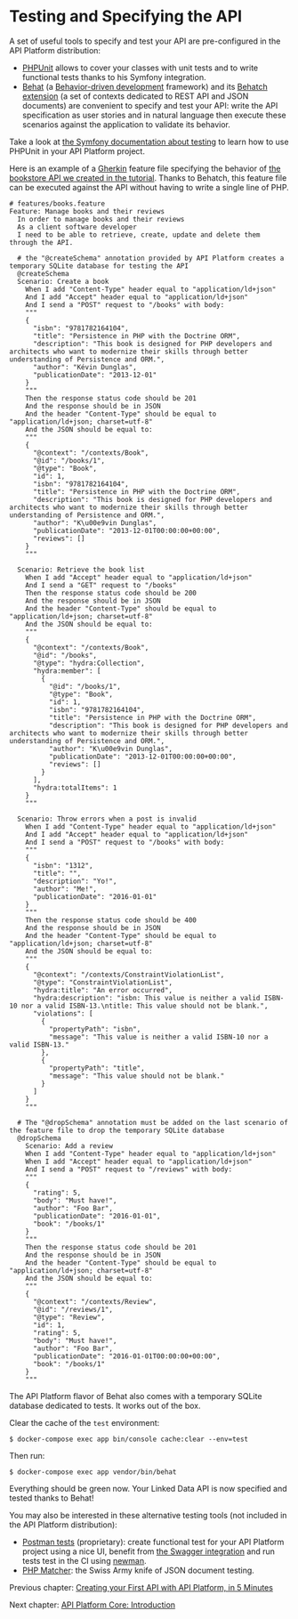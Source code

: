 # Testing and Specifying the API

A set of useful tools to specify and test your API are pre-configured in the API Platform distribution:

* [PHPUnit](https://phpunit.de/) allows to cover your classes with unit tests and to write functional tests thanks to his
  Symfony integration.
* [Behat](http://docs.behat.org/) (a [Behavior-driven development](http://en.wikipedia.org/wiki/Behavior-driven_development)
  framework) and its [Behatch extension](https://github.com/Behatch/contexts) (a set of contexts dedicated to REST API and
  JSON documents) are convenient to specify and test your API: write the API specification as user stories and in natural
  language then execute these scenarios against the application to validate its behavior.

Take a look at [the Symfony documentation about testing](https://symfony.com/doc/current/testing.html) to learn how to use
PHPUnit in your API Platform project.

Here is an example of a [Gherkin](http://docs.behat.org/en/latest/user_guide/gherkin.html) feature file specifying the behavior
of [the bookstore API we created in the tutorial](index.md). Thanks to Behatch, this feature file can be executed against
the API without having to write a single line of PHP.

```gherkin
# features/books.feature
Feature: Manage books and their reviews
  In order to manage books and their reviews
  As a client software developer
  I need to be able to retrieve, create, update and delete them through the API.

  # the "@createSchema" annotation provided by API Platform creates a temporary SQLite database for testing the API
  @createSchema
  Scenario: Create a book
    When I add "Content-Type" header equal to "application/ld+json"
    And I add "Accept" header equal to "application/ld+json"
    And I send a "POST" request to "/books" with body:
    """
    {
      "isbn": "9781782164104",
      "title": "Persistence in PHP with the Doctrine ORM",
      "description": "This book is designed for PHP developers and architects who want to modernize their skills through better understanding of Persistence and ORM.",
      "author": "Kévin Dunglas",
      "publicationDate": "2013-12-01"
    }
    """
    Then the response status code should be 201
    And the response should be in JSON
    And the header "Content-Type" should be equal to "application/ld+json; charset=utf-8"
    And the JSON should be equal to:
    """
    {
      "@context": "/contexts/Book",
      "@id": "/books/1",
      "@type": "Book",
      "id": 1,
      "isbn": "9781782164104",
      "title": "Persistence in PHP with the Doctrine ORM",
      "description": "This book is designed for PHP developers and architects who want to modernize their skills through better understanding of Persistence and ORM.",
      "author": "K\u00e9vin Dunglas",
      "publicationDate": "2013-12-01T00:00:00+00:00",
      "reviews": []
    }
    """

  Scenario: Retrieve the book list
    When I add "Accept" header equal to "application/ld+json"
    And I send a "GET" request to "/books"
    Then the response status code should be 200
    And the response should be in JSON
    And the header "Content-Type" should be equal to "application/ld+json; charset=utf-8"
    And the JSON should be equal to:
    """
    {
      "@context": "/contexts/Book",
      "@id": "/books",
      "@type": "hydra:Collection",
      "hydra:member": [
        {
          "@id": "/books/1",
          "@type": "Book",
          "id": 1,
          "isbn": "9781782164104",
          "title": "Persistence in PHP with the Doctrine ORM",
          "description": "This book is designed for PHP developers and architects who want to modernize their skills through better understanding of Persistence and ORM.",
          "author": "K\u00e9vin Dunglas",
          "publicationDate": "2013-12-01T00:00:00+00:00",
          "reviews": []
        }
      ],
      "hydra:totalItems": 1
    }
    """

  Scenario: Throw errors when a post is invalid
    When I add "Content-Type" header equal to "application/ld+json"
    And I add "Accept" header equal to "application/ld+json"
    And I send a "POST" request to "/books" with body:
    """
    {
      "isbn": "1312",
      "title": "",
      "description": "Yo!",
      "author": "Me!",
      "publicationDate": "2016-01-01"
    }
    """
    Then the response status code should be 400
    And the response should be in JSON
    And the header "Content-Type" should be equal to "application/ld+json; charset=utf-8"
    And the JSON should be equal to:
    """
    {
      "@context": "/contexts/ConstraintViolationList",
      "@type": "ConstraintViolationList",
      "hydra:title": "An error occurred",
      "hydra:description": "isbn: This value is neither a valid ISBN-10 nor a valid ISBN-13.\ntitle: This value should not be blank.",
      "violations": [
        {
          "propertyPath": "isbn",
          "message": "This value is neither a valid ISBN-10 nor a valid ISBN-13."
        },
        {
          "propertyPath": "title",
          "message": "This value should not be blank."
        }
      ]
    }
    """

  # The "@dropSchema" annotation must be added on the last scenario of the feature file to drop the temporary SQLite database
  @dropSchema
    Scenario: Add a review
    When I add "Content-Type" header equal to "application/ld+json"
    When I add "Accept" header equal to "application/ld+json"
    And I send a "POST" request to "/reviews" with body:
    """
    {
      "rating": 5,
      "body": "Must have!",
      "author": "Foo Bar",
      "publicationDate": "2016-01-01",
      "book": "/books/1"
    }
    """
    Then the response status code should be 201
    And the response should be in JSON
    And the header "Content-Type" should be equal to "application/ld+json; charset=utf-8"
    And the JSON should be equal to:
    """
    {
      "@context": "/contexts/Review",
      "@id": "/reviews/1",
      "@type": "Review",
      "id": 1,
      "rating": 5,
      "body": "Must have!",
      "author": "Foo Bar",
      "publicationDate": "2016-01-01T00:00:00+00:00",
      "book": "/books/1"
    }
    """
```

The API Platform flavor of Behat also comes with a temporary SQLite database dedicated to tests. It works out of the box.

Clear the cache of the `test` environment:

    $ docker-compose exec app bin/console cache:clear --env=test

Then run:

    $ docker-compose exec app vendor/bin/behat
    
Everything should be green now. Your Linked Data API is now specified and tested thanks to Behat!

You may also be interested in these alternative testing tools (not included in the API Platform distribution):

* [Postman tests](https://www.getpostman.com/docs/writing_tests) (proprietary): create functional test for your API Platform project
  using a nice UI, benefit from [the Swagger integration](https://www.getpostman.com/docs/importing_swagger) and run tests
  test in the CI using [newman](https://github.com/postmanlabs/newman).
* [PHP Matcher](https://github.com/coduo/php-matcher): the Swiss Army knife of JSON document testing.

Previous chapter: [Creating your First API with API Platform, in 5 Minutes](index.md)

Next chapter: [API Platform Core: Introduction](../core/index.md)
